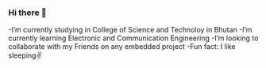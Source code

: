 ### Hi there 👋

-I’m currently studying in College of Science and Technoloy in Bhutan
-I’m currently learning Electronic and Communication Engineering
-I’m looking to collaborate with my Friends on any embedded project
-Fun fact: I like sleeping✌

<!--
**Tshering369/Tshering369** is a ✨ _special_ ✨ repository because its `README.md` (this file) appears on your GitHub profile.

Here are some ideas to get you started:

- 🔭 I’m currently studying in College of Science and Technoloy in Bhutan
- 🌱 I’m currently learning Electronic and Communication Engineering
- 👯 I’m looking to collaborate with my Friends on any embedded project
- ⚡ Fun fact: I like sleeping✌
--
